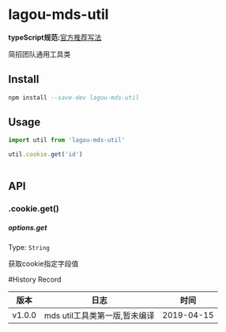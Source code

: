 # lagou-mds-util
**typeScript规范:**[官方推荐写法](https://www.tslang.cn/docs/handbook/declaration-files/do-s-and-don-ts.html)

简招团队通用工具类

## Install

```a
npm install --save-dev lagou-mds-util
```




## Usage


```js
import util from 'lagou-mds-util'

util.cookie.get('id')
 
```


## API


### .cookie.get()

##### options.get

Type: `String`<br>

获取cookie指定字段值






#History Record        

| 版本 | 日志 | 时间|
| ------ | ------ | ------ |
| v1.0.0 | mds util工具类第一版,暂未编译 | 2019-04-15 |